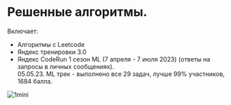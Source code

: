 # Решенные алгоритмы.

Включает:
  - Алгоритмы с Leetcode
  - Яндекс тренировки 3.0
  - Яндекс CodeRun 1 сезон ML (7 апреля - 7 июля 2023) (ответы на запросы в личных сообщениях).<br>
    05.05.23.  ML трек - выполнено все 29 задач, лучше 99% участников, 1684 балла.
 

   ![1mini](https://user-images.githubusercontent.com/101212758/236550693-a47cf834-d407-4ce9-a5ae-0c942b99d4b7.jpg)
